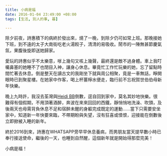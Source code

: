 ```yaml
---
title: 小病是福
date: 2016-01-04 23:49:00 +08:00
tags: [生活, 別人的事, 暮]

---
```


  
  
  
除夕前夜，詩惠積下的病終於發出來，燒了一晚，到除夕仍可如常上班。那晚接她下班，到不遠的太子大南街吃老火湯餃子，清清的易吸收。鬧市的一陲無甚節慶氣氛，果腹後旋即送她歸家。  
  
愛玩的詩惠似乎不太樂意，嗲上幾句又咳上幾聲，最終還是敵不過身體。車上我叮囑鼻塞的她睡不了也閉目入神，讓身心休息。畢竟忙工作忙玩樂的她，忘了留點時間忙著去休息。倒是整天在讀古文的我剛坐下就與周公相聚，竟是一車無話，睜開眼時已到聚星樓。在她家中作客，喝上杯薑檸水便走，臨行前不忘祝賀世伯伯母新年快樂。  
  
晚上九時許，我沒去荃灣與[Heidi BB](https://www.facebook.com/Heidi.LeeChingYee/?fref=ts)倒數，逕自回到家中，莫名其妙地快樂。很難得有個假期，不用頂著酒醉，奔波在來來回回的西鐵，靜悄悄地洗澡、吹頭，及後兩天也毋需背負休息不足和宿醉未醒的身軀完成既定的運動……當下只需要安坐家中，知道新一年快要來臨，不帶期盼與失望，沒有狂喜或憤恨，迎接能在倒數後立即掀被入睡的新年。  
  
終於2016到來，詩惠在WHATSAPP旁早早休息養病，而男朋友當天提早數小時已奉行接送使命，繼後的一天，也睡到自然醒，這個新年就是開始得那麼完美！  
  
小病是福！  
  
  
